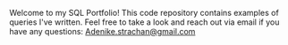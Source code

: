 Welcome to my SQL Portfolio! This code repository contains examples of queries I've written. Feel free to take a look and reach out via email if you have any questions: Adenike.strachan@gmail.com
